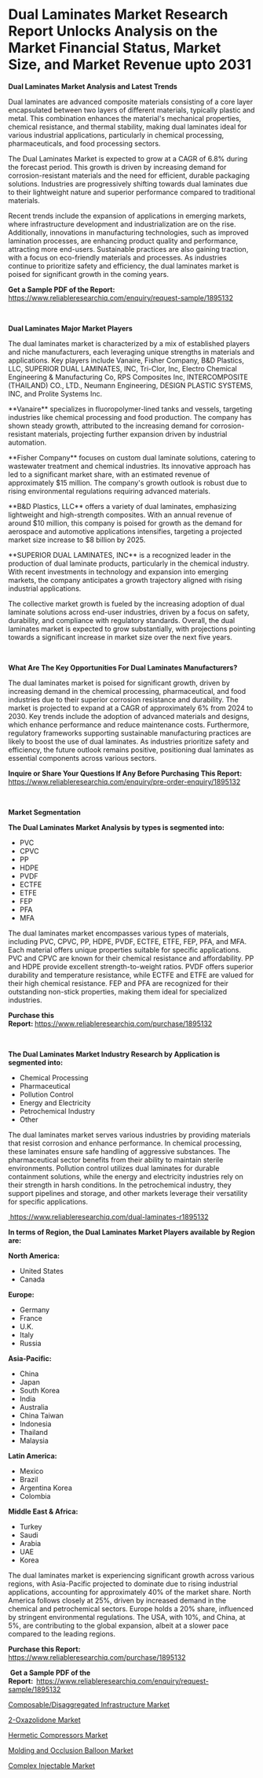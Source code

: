 <p><h1>Dual Laminates Market Research Report Unlocks Analysis on the Market Financial Status, Market Size, and Market Revenue upto 2031</h1></p><p><strong>Dual Laminates Market Analysis and Latest Trends</strong></p>
<p><p>Dual laminates are advanced composite materials consisting of a core layer encapsulated between two layers of different materials, typically plastic and metal. This combination enhances the material's mechanical properties, chemical resistance, and thermal stability, making dual laminates ideal for various industrial applications, particularly in chemical processing, pharmaceuticals, and food processing sectors.</p><p>The Dual Laminates Market is expected to grow at a CAGR of 6.8% during the forecast period. This growth is driven by increasing demand for corrosion-resistant materials and the need for efficient, durable packaging solutions. Industries are progressively shifting towards dual laminates due to their lightweight nature and superior performance compared to traditional materials.</p><p>Recent trends include the expansion of applications in emerging markets, where infrastructure development and industrialization are on the rise. Additionally, innovations in manufacturing technologies, such as improved lamination processes, are enhancing product quality and performance, attracting more end-users. Sustainable practices are also gaining traction, with a focus on eco-friendly materials and processes. As industries continue to prioritize safety and efficiency, the dual laminates market is poised for significant growth in the coming years.</p></p>
<p><strong>Get a Sample PDF of the Report:&nbsp;</strong> <a href="https://www.reliableresearchiq.com/enquiry/request-sample/1895132?utm_campaign=1106&utm_medium=2&utm_source=Github&utm_content=ia&utm_term=24102024&utm_id=dual-laminates">https://www.reliableresearchiq.com/enquiry/request-sample/1895132</a></p>
<p>&nbsp;</p>
<p><strong>Dual Laminates Major Market Players</strong></p>
<p><p>The dual laminates market is characterized by a mix of established players and niche manufacturers, each leveraging unique strengths in materials and applications. Key players include Vanaire, Fisher Company, B&D Plastics, LLC, SUPERIOR DUAL LAMINATES, INC, Tri-Clor, Inc, Electro Chemical Engineering & Manufacturing Co, RPS Composites Inc, INTERCOMPOSITE (THAILAND) CO., LTD., Neumann Engineering, DESIGN PLASTIC SYSTEMS, INC, and Prolite Systems Inc.</p><p>**Vanaire** specializes in fluoropolymer-lined tanks and vessels, targeting industries like chemical processing and food production. The company has shown steady growth, attributed to the increasing demand for corrosion-resistant materials, projecting further expansion driven by industrial automation.</p><p>**Fisher Company** focuses on custom dual laminate solutions, catering to wastewater treatment and chemical industries. Its innovative approach has led to a significant market share, with an estimated revenue of approximately $15 million. The company's growth outlook is robust due to rising environmental regulations requiring advanced materials.</p><p>**B&D Plastics, LLC** offers a variety of dual laminates, emphasizing lightweight and high-strength composites. With an annual revenue of around $10 million, this company is poised for growth as the demand for aerospace and automotive applications intensifies, targeting a projected market size increase to $8 billion by 2025.</p><p>**SUPERIOR DUAL LAMINATES, INC** is a recognized leader in the production of dual laminate products, particularly in the chemical industry. With recent investments in technology and expansion into emerging markets, the company anticipates a growth trajectory aligned with rising industrial applications.</p><p>The collective market growth is fueled by the increasing adoption of dual laminate solutions across end-user industries, driven by a focus on safety, durability, and compliance with regulatory standards. Overall, the dual laminates market is expected to grow substantially, with projections pointing towards a significant increase in market size over the next five years.</p></p>
<p>&nbsp;</p>
<p><strong>What Are The Key Opportunities For Dual Laminates Manufacturers?</strong></p>
<p><p>The dual laminates market is poised for significant growth, driven by increasing demand in the chemical processing, pharmaceutical, and food industries due to their superior corrosion resistance and durability. The market is projected to expand at a CAGR of approximately 6% from 2024 to 2030. Key trends include the adoption of advanced materials and designs, which enhance performance and reduce maintenance costs. Furthermore, regulatory frameworks supporting sustainable manufacturing practices are likely to boost the use of dual laminates. As industries prioritize safety and efficiency, the future outlook remains positive, positioning dual laminates as essential components across various sectors.</p></p>
<p><strong>Inquire or Share Your Questions If Any Before Purchasing This Report:</strong> <a href="https://www.reliableresearchiq.com/enquiry/pre-order-enquiry/1895132?utm_campaign=1106&utm_medium=2&utm_source=Github&utm_content=ia&utm_term=24102024&utm_id=dual-laminates">https://www.reliableresearchiq.com/enquiry/pre-order-enquiry/1895132</a></p>
<p>&nbsp;</p>
<p><strong>Market Segmentation</strong></p>
<p><strong>The Dual Laminates Market Analysis by types is segmented into:</strong></p>
<p><ul><li>PVC</li><li>CPVC</li><li>PP</li><li>HDPE</li><li>PVDF</li><li>ECTFE</li><li>ETFE</li><li>FEP</li><li>PFA</li><li>MFA</li></ul></p>
<p><p>The dual laminates market encompasses various types of materials, including PVC, CPVC, PP, HDPE, PVDF, ECTFE, ETFE, FEP, PFA, and MFA. Each material offers unique properties suitable for specific applications. PVC and CPVC are known for their chemical resistance and affordability. PP and HDPE provide excellent strength-to-weight ratios. PVDF offers superior durability and temperature resistance, while ECTFE and ETFE are valued for their high chemical resistance. FEP and PFA are recognized for their outstanding non-stick properties, making them ideal for specialized industries.</p></p>
<p><strong>Purchase this Report:&nbsp;</strong><a href="https://www.reliableresearchiq.com/purchase/1895132?utm_campaign=1106&utm_medium=2&utm_source=Github&utm_content=ia&utm_term=24102024&utm_id=dual-laminates">https://www.reliableresearchiq.com/purchase/1895132</a></p>
<p>&nbsp;</p>
<p><strong>The Dual Laminates Market Industry Research by Application is segmented into:</strong></p>
<p><ul><li>Chemical Processing</li><li>Pharmaceutical</li><li>Pollution Control</li><li>Energy and Electricity</li><li>Petrochemical Industry</li><li>Other</li></ul></p>
<p><p>The dual laminates market serves various industries by providing materials that resist corrosion and enhance performance. In chemical processing, these laminates ensure safe handling of aggressive substances. The pharmaceutical sector benefits from their ability to maintain sterile environments. Pollution control utilizes dual laminates for durable containment solutions, while the energy and electricity industries rely on their strength in harsh conditions. In the petrochemical industry, they support pipelines and storage, and other markets leverage their versatility for specific applications.</p></p>
<p><a href="https://www.reliableresearchiq.com/dual-laminates-r1895132?utm_campaign=1106&utm_medium=2&utm_source=Github&utm_content=ia&utm_term=24102024&utm_id=dual-laminates">&nbsp;https://www.reliableresearchiq.com/dual-laminates-r1895132</a></p>
<p><strong>In terms of Region, the Dual Laminates Market Players available by Region are:</strong></p>
<p>
    <p> <strong> North America: </strong>
        <ul>
            <li>United States</li>
            <li>Canada</li>
        </ul>
        </p> 
    <p> <strong> Europe: </strong>
        <ul>
            <li>Germany</li>
            <li>France</li>
            <li>U.K.</li>
            <li>Italy</li>
            <li>Russia</li>
        </ul>
        </p> 
    <p> <strong> Asia-Pacific: </strong>
        <ul>
            <li>China</li>
            <li>Japan</li>
            <li>South Korea</li>
            <li>India</li>
            <li>Australia</li>
            <li>China Taiwan</li>
            <li>Indonesia</li>
            <li>Thailand</li>
            <li>Malaysia</li>
        </ul>
        </p> 
    <p> <strong> Latin America: </strong>
        <ul>
            <li>Mexico</li>
            <li>Brazil</li>
            <li>Argentina Korea</li>
            <li>Colombia</li>
        </ul>
        </p> 
    <p> <strong> Middle East & Africa: </strong>
        <ul>
            <li>Turkey</li>
            <li>Saudi</li>
            <li>Arabia</li>
            <li>UAE</li>
            <li>Korea</li>
        </ul>
    </p>
    </p>
<p><p>The dual laminates market is experiencing significant growth across various regions, with Asia-Pacific projected to dominate due to rising industrial applications, accounting for approximately 40% of the market share. North America follows closely at 25%, driven by increased demand in the chemical and petrochemical sectors. Europe holds a 20% share, influenced by stringent environmental regulations. The USA, with 10%, and China, at 5%, are contributing to the global expansion, albeit at a slower pace compared to the leading regions.</p></p>
<p><strong>Purchase this Report: </strong><a href="https://www.reliableresearchiq.com/purchase/1895132?utm_campaign=1106&utm_medium=2&utm_source=Github&utm_content=ia&utm_term=24102024&utm_id=dual-laminates">https://www.reliableresearchiq.com/purchase/1895132</a></p>
<p>&nbsp;<strong>Get a Sample PDF of the Report:&nbsp;&nbsp;</strong><a href="https://www.reliableresearchiq.com/enquiry/request-sample/1895132?utm_campaign=1106&utm_medium=2&utm_source=Github&utm_content=ia&utm_term=24102024&utm_id=dual-laminates">https://www.reliableresearchiq.com/enquiry/request-sample/1895132</a></p>
<p><strong></strong></p>
<p><p><a href="https://www.linkedin.com/pulse/regional-adaptations-global-composabledisaggregated-infrastructure-gxfge?utm_campaign=1106&utm_medium=2&utm_source=Github&utm_content=ia&utm_term=24102024&utm_id=dual-laminates">Composable/Disaggregated Infrastructure Market</a></p><p><a href="https://github.com/DorinaOsmani364/Market-Research-Report-List-1/blob/main/2-oxazolidone-market.md?utm_campaign=1106&utm_medium=2&utm_source=Github&utm_content=ia&utm_term=24102024&utm_id=dual-laminates">2-Oxazolidone Market</a></p><p><a href="https://issuu.com/reportprime-2/docs/hermetic-compressors-market-size-20_fb0ba24eec0433?utm_campaign=1106&utm_medium=2&utm_source=Github&utm_content=ia&utm_term=24102024&utm_id=dual-laminates">Hermetic Compressors Market</a></p><p><a href="https://github.com/Armeladukagjini693/Market-Research-Report-List-1/blob/main/molding-and-occlusion-balloon-market.md?utm_campaign=1106&utm_medium=2&utm_source=Github&utm_content=ia&utm_term=24102024&utm_id=dual-laminates">Molding and Occlusion Balloon Market</a></p><p><a href="https://www.linkedin.com/pulse/unlocking-growth-potential-strategic-analysis-complex-injectable-ajc8f?utm_campaign=1106&utm_medium=2&utm_source=Github&utm_content=ia&utm_term=24102024&utm_id=dual-laminates">Complex Injectable Market</a></p></p>